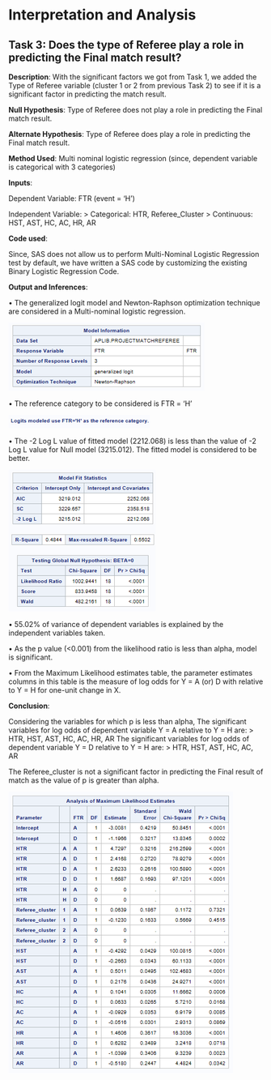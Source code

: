 # Interpretation and Analysis

## Task 3: Does the type of Referee play a role in predicting the Final match result?     

**Description**: With the significant factors we got from Task 1, we added the Type of Referee variable 
(cluster 1 or 2 from previous Task 2) to see if it is a significant factor in predicting the match result.

**Null Hypothesis**: Type of Referee does not play a role in predicting the Final match result. 

**Alternate Hypothesis**: Type of Referee does play a role in predicting the Final match result. 


**Method Used**: Multi nominal logistic regression (since, dependent variable is categorical with 3 categories)

**Inputs**: 

 Dependent Variable:  FTR (event = ‘H’)
  
 Independent Variable: 
    > Categorical: HTR, Referee_Cluster
    > Continuous: HST, AST, HC, AC, HR, AR

**Code used**:

Since, SAS does not allow us to perform Multi-Nominal Logistic Regression test by default, 
we have written a SAS code by customizing the existing Binary Logistic Regression Code. 


**Output and Inferences**:

•	The generalized logit model and Newton-Raphson optimization technique are considered in a Multi-nominal logistic regression.  

![alt text](https://github.com/aparnaadiraju92/Statistical-Analysis-EPL-data/blob/master/Output%20Images/Task3-Img1.png)

•	The reference category to be considered is FTR = ‘H’ 

![alt text](https://github.com/aparnaadiraju92/Statistical-Analysis-EPL-data/blob/master/Output%20Images/Task3-Img2.png)

•	The -2 Log L value of fitted model (2212.068) is less than the value of -2 Log L value for Null model (3215.012). 
The fitted model is considered to be better. 

![alt text](https://github.com/aparnaadiraju92/Statistical-Analysis-EPL-data/blob/master/Output%20Images/Task3-Img3.png)

•	55.02% of variance of dependent variables is explained by the independent variables taken.

•	As the p value (<0.001) from the likelihood ratio is less than alpha, model is significant. 

•	From the Maximum Likelihood estimates table, the parameter estimates columns in this table is the measure of log odds 
for Y = A (or) D with relative to Y = H for one-unit change in X. 


**Conclusion**:

Considering the variables for which p is less than alpha, 
The significant variables for log odds of dependent variable Y = A relative to Y = H are: 
    > HTR, HST, AST, HC, AC, HR, AR
The significant variables for log odds of dependent variable Y = D relative to Y = H are: 
    > HTR, HST, AST, HC, AC, AR

The Referee_cluster is not a significant factor in predicting the Final result of match as the value of p is greater than alpha.

![alt text](https://github.com/aparnaadiraju92/Statistical-Analysis-EPL-data/blob/master/Output%20Images/Task3-Img4.png)

